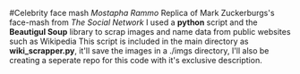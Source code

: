 #Celebrity face mash
*Mostapha Rammo*
Replica of Mark Zuckerburgs's face-mash from *The Social Network*
I used a **python** script and the **Beautigul Soup** library to scrap images and name data from public websites such as Wikipedia
This script is included in the main directory as **wiki_scrapper.py**, it'll save the images in a ./imgs directory, I'll also be creating a seperate repo for this code with it's exclusive description.
